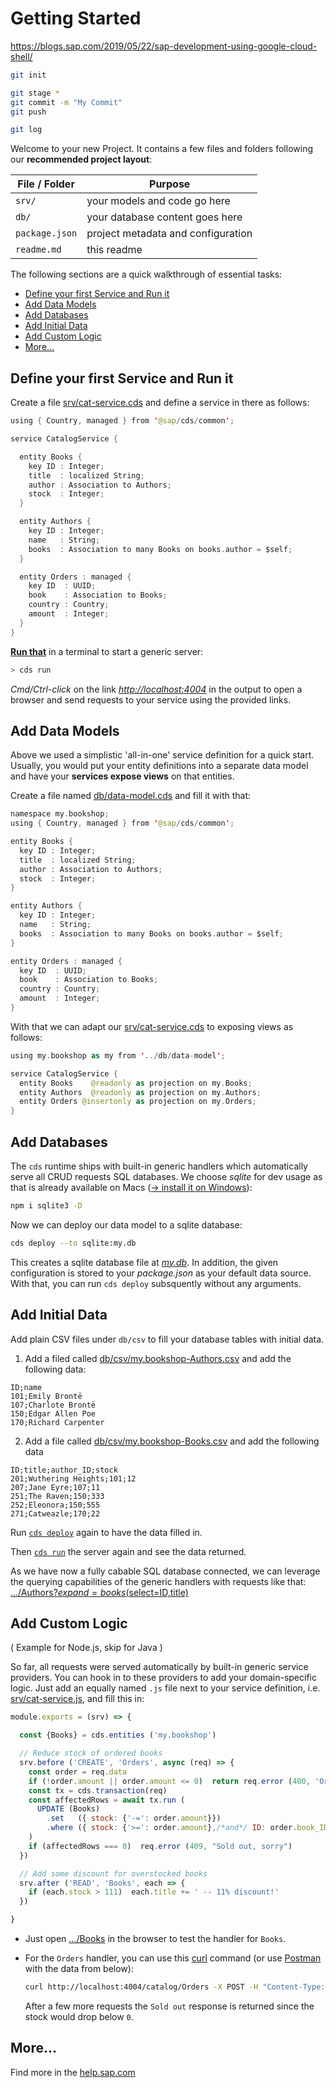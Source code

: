 # Getting Started

https://blogs.sap.com/2019/05/22/sap-development-using-google-cloud-shell/

```sh
git init

git stage *
git commit -m "My Commit"
git push

git log
```

Welcome to your new Project. It contains a few files and folders following our **recommended project layout**:


File / Folder | Purpose
---------|----------
`srv/` | your models and code go here
`db/` | your database content goes here
`package.json` | project metadata and configuration
`readme.md` | this readme


The following sections are a quick walkthrough of essential tasks:

<!-- TOC depthFrom:2 depthTo:2 -->

- [Define your first Service and Run it](#define-your-first-service-and-run-it)
- [Add Data Models](#add-data-models)
- [Add Databases](#add-databases)
- [Add Initial Data](#add-initial-data)
- [Add Custom Logic](#add-custom-logic)
- [More...](#more)

<!-- /TOC -->

## Define your first Service and Run it

Create a file [srv/cat-service.cds](srv/cat-service.cds) and define a service in there as follows:

```swift
using { Country, managed } from '@sap/cds/common';

service CatalogService {

  entity Books {
    key ID : Integer;
    title  : localized String;
    author : Association to Authors;
    stock  : Integer;
  }

  entity Authors {
    key ID : Integer;
    name   : String;
    books  : Association to many Books on books.author = $self;
  }

  entity Orders : managed {
    key ID  : UUID;
    book    : Association to Books;
    country : Country;
    amount  : Integer;
  }
}
```


**[Run that](command:cds.run)** in a terminal to start a generic server:
```sh
> cds run
```

_Cmd/Ctrl-click_ on the link _<http://localhost:4004>_ in the output to open a browser and send requests to your service using the provided links.



## Add Data Models

Above we used a simplistic 'all-in-one' service definition for a quick start. Usually, you would put your entity definitions into a separate data model and have your **services expose views** on that entities.

Create a file named [db/data-model.cds](db/data-model.cds) and fill it with that:

```swift
namespace my.bookshop;
using { Country, managed } from '@sap/cds/common';

entity Books {
  key ID : Integer;
  title  : localized String;
  author : Association to Authors;
  stock  : Integer;
}

entity Authors {
  key ID : Integer;
  name   : String;
  books  : Association to many Books on books.author = $self;
}

entity Orders : managed {
  key ID  : UUID;
  book    : Association to Books;
  country : Country;
  amount  : Integer;
}
```

With that we can adapt our [srv/cat-service.cds](srv/cat-service.cds) to exposing views as follows:

```swift
using my.bookshop as my from '../db/data-model';

service CatalogService {
  entity Books    @readonly as projection on my.Books;
  entity Authors  @readonly as projection on my.Authors;
  entity Orders @insertonly as projection on my.Orders;
}
```


## Add Databases

The `cds` runtime ships with built-in generic handlers which automatically serve all CRUD requests SQL databases. We choose _sqlite_ for dev usage as that is already available on Macs ([&rarr; install it on Windows](https://www.sqlite.org/download.html)):

```bash
npm i sqlite3 -D
```

Now we can deploy our data model to a sqlite database:

```bash
cds deploy --to sqlite:my.db
```

This creates a sqlite database file at _[my.db](my.db)_. In addition, the given configuration is stored to your _package.json_ as your default data source. With that, you can run `cds deploy` subsquently without any arguments.



## Add Initial Data

Add plain CSV files under `db/csv` to fill your database tables with initial data.

1. Add a filed called [db/csv/my.bookshop-Authors.csv](db/csv/my.bookshop-Authors.csv) and add the following data:
```csv
ID;name
101;Emily Brontë
107;Charlote Brontë
150;Edgar Allen Poe
170;Richard Carpenter
```

2. Add a file called [db/csv/my.bookshop-Books.csv](db/csv/my.bookshop-Books.csv) and add the following data
```csv
ID;title;author_ID;stock
201;Wuthering Heights;101;12
207;Jane Eyre;107;11
251;The Raven;150;333
252;Eleonora;150;555
271;Catweazle;170;22
```

Run [`cds deploy`](command:cds.deploy)  again to have the data filled in.

Then [`cds run`](command:cds.run) the server again and see the data returned.

As we have now a fully cabable SQL database connected, we can leverage the querying capabilities of the generic handlers with requests like that: [.../Authors?$expand=books($select=ID,title)](http://localhost:4004/catalog/Authors?$expand=books($select=ID,title))



## Add Custom Logic
( Example for Node.js, skip for Java )

So far, all requests were served automatically by built-in generic service providers.
You can hook in to these providers to add your domain-specific logic. Just add an equally named `.js` file next to your service definition, i.e. [srv/cat-service.js](srv/cat-service.js), and fill this in:

```js
module.exports = (srv) => {

  const {Books} = cds.entities ('my.bookshop')

  // Reduce stock of ordered books
  srv.before ('CREATE', 'Orders', async (req) => {
    const order = req.data
    if (!order.amount || order.amount <= 0)  return req.error (400, 'Order at least 1 book')
    const tx = cds.transaction(req)
    const affectedRows = await tx.run (
      UPDATE (Books)
        .set   ({ stock: {'-=': order.amount}})
        .where ({ stock: {'>=': order.amount},/*and*/ ID: order.book_ID})
    )
    if (affectedRows === 0)  req.error (409, "Sold out, sorry")
  })

  // Add some discount for overstocked books
  srv.after ('READ', 'Books', each => {
    if (each.stock > 111)  each.title += ' -- 11% discount!'
  })

}
```

- Just open [.../Books](http://localhost:4004/catalog/Books) in the browser to test the handler for `Books`.

- For the `Orders` handler, you can use this [curl](https://curl.haxx.se/dlwiz/?type=bin) command (or use [Postman](https://www.getpostman.com/) with the data from below):
  ```sh
  curl http://localhost:4004/catalog/Orders -X POST -H "Content-Type: application/json" -d '{"book_ID":201, "amount":6}'
  ```

  After a few more requests the `Sold out` response is returned since the stock would drop below `0`.

## More...

Find more in the [help.sap.com](https://help.sap.com/viewer/65de2977205c403bbc107264b8eccf4b/Cloud/en-US/00823f91779d4d42aa29a498e0535cdf.html)
